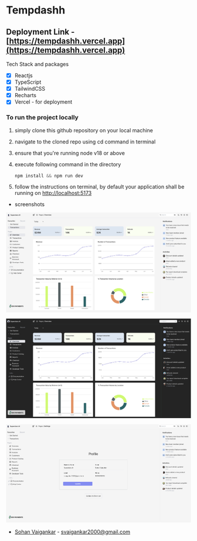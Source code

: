 # Tempdashh

## Deployment Link - [https://tempdashh.vercel.app](https://tempdashh.vercel.app)

Tech Stack and packages

- [x] Reactjs
- [x] TypeScript
- [x] TailwindCSS
- [x] Recharts
- [x] Vercel - for deployment

### To run the project locally

1. simply clone this github repository on your local machine
2. navigate to the cloned repo using cd command in terminal
3. ensure that you're running node v18 or above
4. execute following command in the directory

   ```js
   npm install && npm run dev
   ```

5. follow the instructions on terminal, by default your application shall be running on [http://localhost:5173](http://localhost:5173)

- screenshots

![Light Theme](./src/assets/readme/tempdash-light.png)

![Dark Theme](./src/assets/readme/tempdash-dark.png)

![User Profile](./src/assets/readme/tempdash-settings.png)

- [Sohan Vaigankar](https://peerlist.io/sohan) - svaigankar2000@gmail.com
